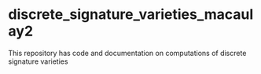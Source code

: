 # discrete_signature_varieties_macaulay2
This repository has code and documentation on computations of discrete signature varieties
